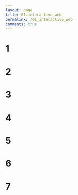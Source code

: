 ```yaml
---
layout: page
title: 01.interactive_web
permalink: /01_interactive_web
comments: true
---
```


<div class="row justify-content-between" style="display:none;">
    <div class="col-md-12">
        <img class="shadow-lg" src="{{site.baseurl}}/assets/images/dolphin.png" alt="dolphin" />
        <p>This research started with a rethink of humans and dolphins.</p>
        <p class="mb-5"><img class="shadow-lg" src="{{site.baseurl}}/assets/images/mediumish-jekyll-template.png" alt="jekyll template mediumish" /></p>
        <h4>Documentation</h4>
        <p>Please, read the docs <a href="https://bootstrapstarter.com/bootstrap-templates/template-mediumish-bootstrap-jekyll/">here</a>.</p>
        <h4>Questions or bug reports?</h4>
        <p>Head over to our <a href="https://github.com/wowthemesnet/mediumish-theme-jekyll">Github repository</a>!</p>
    </div>
</div>
<body class="dd">
      <div class="content"><h1>1</h1></div>
      <div class="content"><h1>2</h1></div>
      <div class="content"><h1>3</h1></div>
      <div class="content"><h1>4</h1></div>
      <div class="content"><h1>5</h1></div>
      <div class="content"><h1>6</h1></div>
      <div class="content"><h1>7</h1></div>
</body>
